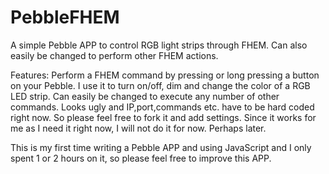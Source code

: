PebbleFHEM
==========

A simple Pebble APP to control RGB light strips through FHEM. Can also easily be changed to perform other FHEM actions.

Features:
Perform a FHEM command by pressing or long pressing a button on your Pebble. I use it to turn on/off, dim and change the color of a RGB LED strip.
Can easily be changed to execute any number of other commands.
Looks ugly and IP,port,commands etc. have to be hard coded right now. So please feel free to fork it and add settings. Since it works for me as I need it right now, I will not do it for now. Perhaps later.

This is my first time writing a Pebble APP and using JavaScript and I only spent 1 or 2 hours on it, so please feel free to improve this APP.
